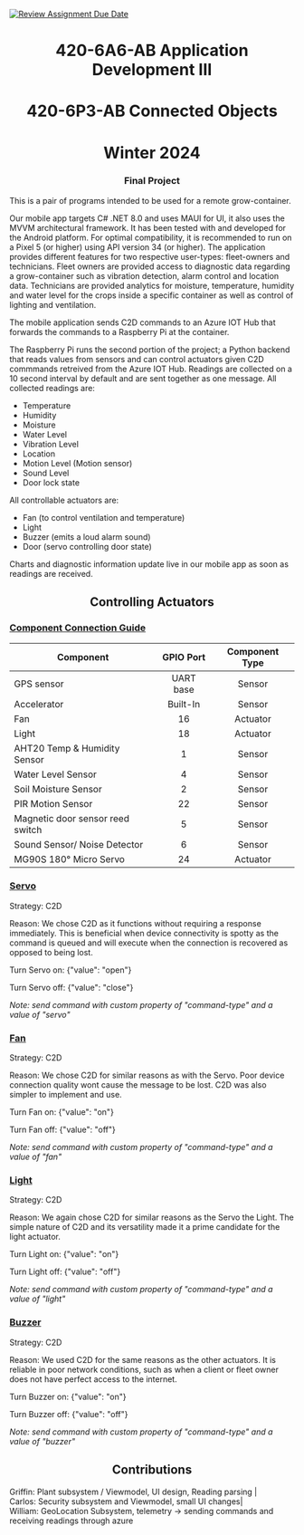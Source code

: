 [![Review Assignment Due Date](https://classroom.github.com/assets/deadline-readme-button-24ddc0f5d75046c5622901739e7c5dd533143b0c8e959d652212380cedb1ea36.svg)](https://classroom.github.com/a/ZKGepmmw)
# <div align='center'> 420-6A6-AB Application Development III
# <div align='center'> 420-6P3-AB Connected Objects 
# <div align='center'> Winter 2024

### <div align='center'> Final Project

This is a pair of programs intended to be used for a remote grow-container.

Our mobile app targets C# .NET 8.0 and uses MAUI for UI, it also uses the MVVM architectural framework. It has been tested with and developed for the Android platform. For optimal compatibility, it is recommended to run on a Pixel 5 (or higher) using API version 34 (or higher). The application provides different features for two respective user-types: fleet-owners and technicians. Fleet owners are provided access to diagnostic data regarding a grow-container such as vibration detection, alarm control and location data. Technicians are provided analytics for moisture, temperature, humidity and water level for the crops inside a specific container as well as control of lighting and ventilation. 

The mobile application sends C2D commands to an Azure IOT Hub that forwards the commands to a Raspberry Pi at the container. 

The Raspberry Pi runs the second portion of the project; a Python backend that reads values from sensors and can control actuators given C2D commmands retreived from the Azure IOT Hub. Readings are collected on a 10 second interval by default and are sent together as one message. All collected readings are:

- Temperature
- Humidity
- Moisture 
- Water Level
- Vibration Level
- Location
- Motion Level (Motion sensor)
- Sound Level
- Door lock state

All controllable actuators are:

- Fan (to control ventilation and temperature)
- Light
- Buzzer (emits a loud alarm sound)
- Door (servo controlling door state)

Charts and diagnostic information update live in our mobile app as soon as readings are received.

## <div align='center'> Controlling Actuators

### <ins>Component Connection Guide

| Component | GPIO Port | Component Type |
|-----------|:---------:|:--------------:|
| GPS sensor| UART base | Sensor         |
| Accelerator| Built-In | Sensor         |
| Fan | 16 | Actuator
| Light | 18 | Actuator
| AHT20 Temp & Humidity Sensor | 1 | Sensor
| Water Level Sensor | 4 | Sensor
| Soil Moisture Sensor | 2 | Sensor
| PIR Motion Sensor | 22 | Sensor
| Magnetic door sensor reed switch | 5 | Sensor
| Sound Sensor/ Noise Detector | 6 | Sensor
| MG90S 180° Micro Servo | 24 | Actuator

### <ins>Servo</ins>

Strategy: C2D

Reason: We chose C2D as it functions without requiring a response immediately. This is beneficial when device connectivity is spotty as the command is queued and will execute when the connection is recovered as opposed to being lost.

Turn Servo on: {"value": "open"}

Turn Servo off: {"value": "close"}

*Note: send command with custom property of "command-type" and a value of "servo"*

### <ins>Fan</ins>

Strategy: C2D

Reason: We chose C2D for similar reasons as with the Servo. Poor device connection quality wont cause the message to be lost. C2D was also simpler to implement and use.

Turn Fan on: {"value": "on"}

Turn Fan off: {"value": "off"}

*Note: send command with custom property of "command-type" and a value of "fan"*

### <ins>Light</ins>

Strategy: C2D

Reason: We again chose C2D for similar reasons as the Servo the Light. The simple nature of C2D and its versatility made it a prime candidate for the light actuator.

Turn Light on: {"value": "on"}

Turn Light off: {"value": "off"}

*Note: send command with custom property of "command-type" and a value of "light"*

### <ins>Buzzer</ins>

Strategy: C2D

Reason: We used C2D for the same reasons as the other actuators. It is reliable in poor network conditions, such as when a client or fleet owner does not have perfect access to the internet.

Turn Buzzer on: {"value": "on"}

Turn Buzzer off: {"value": "off"}

*Note: send command with custom property of "command-type" and a value of "buzzer"*

## <div align='center'> Contributions

Griffin: Plant subsystem / Viewmodel, UI design, Reading parsing |\
Carlos: Security subsystem and Viewmodel, small UI changes| \
William: GeoLocation Subsystem, telemetry -> sending commands and receiving readings through azure
